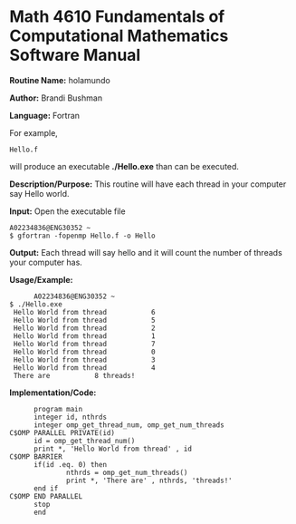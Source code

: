 # Math 4610 Fundamentals of Computational Mathematics Software Manual 

**Routine Name:**           holamundo

**Author:** Brandi Bushman 

**Language:** Fortran
 
For example,

    Hello.f

will produce an executable **./Hello.exe** than can be executed.

**Description/Purpose:** This routine will have each thread in your computer say Hello world.   

**Input:** Open the executable file 
~~~
A02234836@ENG30352 ~
$ gfortran -fopenmp Hello.f -o Hello

~~~

**Output:** Each thread will say hello and it will count the number of threads your computer has.  

**Usage/Example:** 
~~~
      A02234836@ENG30352 ~
$ ./Hello.exe
 Hello World from thread           6
 Hello World from thread           5
 Hello World from thread           2
 Hello World from thread           1
 Hello World from thread           7
 Hello World from thread           0
 Hello World from thread           3
 Hello World from thread           4
 There are           8 threads!
~~~
      
**Implementation/Code:**
~~~
      program main
      integer id, nthrds
      integer omp_get_thread_num, omp_get_num_threads
C$OMP PARALLEL PRIVATE(id)
      id = omp_get_thread_num()
      print *, 'Hello World from thread' , id
C$OMP BARRIER
      if(id .eq. 0) then
              nthrds = omp_get_num_threads()
              print *, 'There are' , nthrds, 'threads!'
      end if
C$OMP END PARALLEL
      stop
      end
~~~
